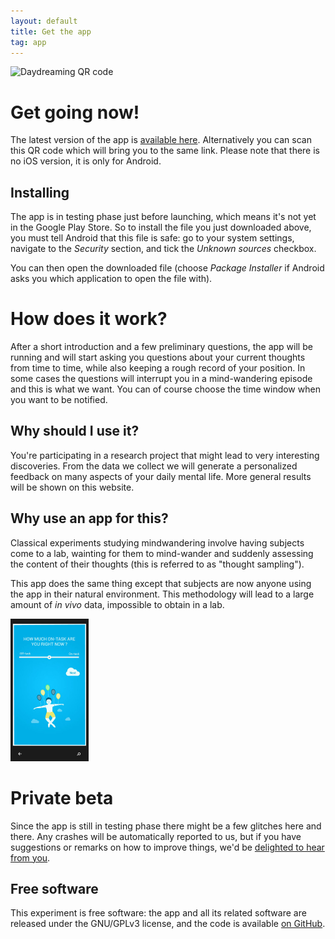 ```yaml
---
layout: default
title: Get the app
tag: app
---
```


<img class="img-rounded pull-right inside-picture" style="clear: right" width="150px" height="150px" src="http://daydreaming-the-app.net/releases/daydreaming-latest-qrlink.png" alt="Daydreaming QR code" />

# Get going now!

The latest version of the app is [available here](http://daydreaming-the-app.net/releases/daydreaming-latest.apk). Alternatively you can scan this QR code which will bring you to the same link. Please note that there is no iOS version, it is only for Android.

## Installing

The app is in testing phase just before launching, which means it's not yet in the Google Play Store. So to install the file you just downloaded above, you must tell Android that this file is safe: go to your system settings, navigate to the *Security* section, and tick the *Unknown sources* checkbox.

You can then open the downloaded file (choose *Package Installer* if Android asks you which application to open the file with).

# How does it work?

After a short introduction and a few preliminary questions, the app will be running and will start asking you questions about your current thoughts from time to time, while also keeping a rough record of your position. In some cases the questions will interrupt you in a mind-wandering episode and this is what we want. You can of course choose the time window when you want to be notified.

## Why should I use it?

You're participating in a research project that might lead to very interesting discoveries. From the data we collect we will generate a personalized feedback on many aspects of your daily mental life. More general results will be shown on this website.

## Why use an app for this?

Classical experiments studying mindwandering involve having subjects come to a lab, wainting for them to mind-wander and suddenly assessing the content of their thoughts (this is referred to as "thought sampling").

This app does the same thing except that subjects are now anyone using the app in their natural environment. This methodology will lead to a large amount of *in vivo* data, impossible to obtain in a lab.

<div class="clearfix"></div>
<img class="img-rounded pull-left inside-picture" width="125" height="228px" src="/static/img/daydreaming-screenshot.jpg" alt="Daydreaming screenshot" />

# Private beta

Since the app is still in testing phase there might be a few glitches here and there. Any crashes will be automatically reported to us, but if you have suggestions or remarks on how to improve things, we'd be <a href="mailto:feedback@daydreaming-the-app.net">delighted to hear from you</a>.

## Free software

This experiment is free software: the app and all its related software are released under the GNU/GPLv3 license, and the code is available [on GitHub](https://github.com/wehlutyk/daydreaming).
